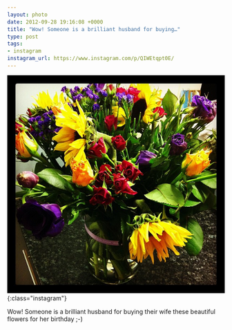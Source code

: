 ```yaml
---
layout: photo
date: 2012-09-28 19:16:08 +0000
title: "Wow! Someone is a brilliant husband for buying…"
type: post
tags:
- instagram
instagram_url: https://www.instagram.com/p/QIWEtqpt0E/
---
```


![Instagram - QIWEtqpt0E](/img/QIWEtqpt0E.jpg){:class="instagram"}

Wow! Someone is a brilliant husband for buying their wife these beautiful flowers for her birthday ;-)
